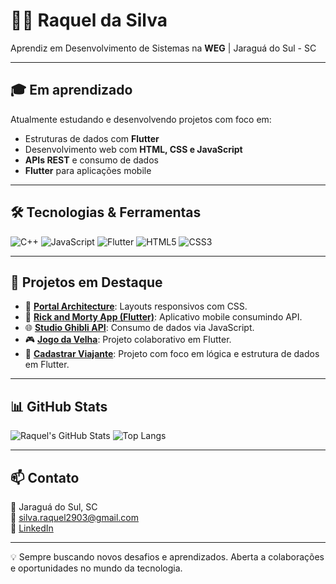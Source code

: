 # 👩‍💻 Raquel da Silva

Aprendiz em Desenvolvimento de Sistemas na **WEG** | Jaraguá do Sul - SC  

---

## 🎓 Em aprendizado

Atualmente estudando e desenvolvendo projetos com foco em:
- Estruturas de dados com **Flutter**
- Desenvolvimento web com **HTML, CSS e JavaScript**
- **APIs REST** e consumo de dados
- **Flutter** para aplicações mobile

---

## 🛠️ Tecnologias & Ferramentas

![C++](https://img.shields.io/badge/C++-00599C?style=for-the-badge&logo=cplusplus&logoColor=white)
![JavaScript](https://img.shields.io/badge/JavaScript-F7DF1E?style=for-the-badge&logo=javascript&logoColor=black)
![Flutter](https://img.shields.io/badge/Flutter-02569B?style=for-the-badge&logo=flutter&logoColor=white)
![HTML5](https://img.shields.io/badge/HTML5-E34F26?style=for-the-badge&logo=html5&logoColor=white)
![CSS3](https://img.shields.io/badge/CSS3-1572B6?style=for-the-badge&logo=css3&logoColor=white)

---

## 🚀 Projetos em Destaque

- 🎨 [**Portal Architecture**](https://github.com/raquel1s/Portal-Architecture): Layouts responsivos com CSS.
- 📱 [**Rick and Morty App (Flutter)**](https://github.com/raquel1s/rick-and-morty-api-app-flutter): Aplicativo mobile consumindo API.
- 🌐 [**Studio Ghibli API**](https://github.com/raquel1s/studio-ghibli-javascript-api): Consumo de dados via JavaScript.
- 🎮 [**Jogo da Velha**](https://github.com/raquel1s/JogoDaVelha): Projeto colaborativo em Flutter.
- 🧳 [**Cadastrar Viajante**](https://github.com/raquel1s/cadastrarViajante): Projeto com foco em lógica e estrutura de dados em Flutter.

---

## 📊 GitHub Stats

![Raquel's GitHub Stats](https://github-readme-stats.vercel.app/api?username=raquel1s&show_icons=true&theme=tokyonight)
![Top Langs](https://github-readme-stats.vercel.app/api/top-langs/?username=raquel1s&layout=compact&theme=tokyonight)

---

## 📫 Contato

📍 Jaraguá do Sul, SC  
📧 [silva.raquel2903@gmail.com](mailto:silva.raquel2903@gmail.com)  
🔗 [LinkedIn](https://www.linkedin.com/in/raquel-silva-52b4aa353)

---

💡 Sempre buscando novos desafios e aprendizados. Aberta a colaborações e oportunidades no mundo da tecnologia.
